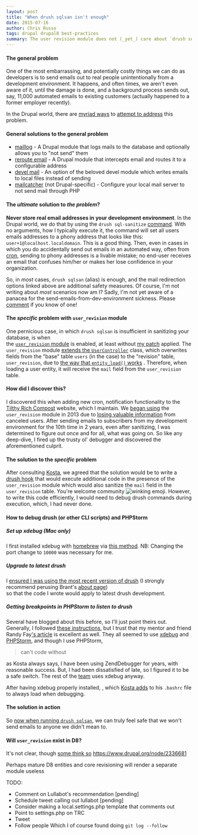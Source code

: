 ```yaml
---
layout: post
title: "When drush sqlsan isn't enough"
date: 2015-07-16
author: Chris Russo
tags: drupal drupal8 best-practices
summary: The user revision module does not (_yet_) care about `drush sqlsan`, and it should!
---
```


#### The general problem
One of the most embarrassing, and potentially costly things we can do as developers
is to send emails out to real people unintentionally from a development 
environment. It happens, and often times, we aren't even aware of it, until the damage
is done, and a background process sends out, say, 11,000 automated emails to
existing customers (actually happened to a former employer recently). 


 In the Drupal world, there are [myriad ways](https://github.com/chrisarusso/Tilthy-Rich-Compost-Website/commit/64a558e2)
  to [attempt to address](https://github.com/chrisarusso/Tilthy-Rich-Compost-Website/blob/master/scripts/sanitize.php) this problem. 
    
#### General solutions to the general problem
- [maillog](https://www.drupal.org/project/maillog) - A Drupal module that 
logs mails to the database and optionally allows you to "not send" them
- [reroute email](https://www.drupal.org/project/reroute_email) - A Drupal
module that intercepts email and routes it to a configurable address 
- [devel mail](https://api.drupal.org/api/devel/devel.mail.inc/7) - An 
option of the beloved devel module which writes emails to local files instead 
of sending
- [mailcatcher](http://mailcatcher.me/) (not Drupal-specific) - Configure your local mail server to not
 send mail through PHP

#### The _ultimate_ solution to _the problem_?
**Never store real email addresses in your development environment**. In the Drupal world, 
we do that by using the `drush sql-sanitize` 
 [command](http://drushcommands.com/drush-6x/sql/sql-sanitize). With no arguments,
  how I typically execute it, the command will set all users emails
  addresses to a phony address that looks like this: `user+1@localhost.localdomain`. 
  This is a good thing. Then, even in cases in which you do accidentally send out emails 
  in an automated way, often from [cron](https://www.drupal.org/cron), sending to phony addresses
  is a livable mistake; no end-user receives an email that confuses
  him/her or makes her lose confidence in your organization.
  
  So, in _most_ cases, `drush sqlsan` (alias) is enough, and the mail redirection
  options linked above are additional safety measures. Of course, I'm not
   writing about _most_ scenarios now am I? 
  Sadly, I'm not yet aware of a panacea for the send-emails-from-dev-environment
  sickness. Please [comment](#comment-form) if you know of one!
  
#### The _specific_ problem with `user_revision` module
One pernicious case, in which `drush sqlsan` is insufficient in sanitizing your 
database, is when  
  the [`user_revision` module](https://www.drupal.org/project/user_revision)
   is enabled, at least without [my patch](https://www.drupal.org/node/2534638) applied. The 
  `user_revision` module 
  [extends the `UserController`](http://cgit.drupalcode.org/user_revision/tree/user_revision.module?id=cce42174aec453e6652da8738e397df20b6f2cd0#n164) 
  class, which overwrites fields from the "base" table
                   `users` (in the case) to the "revision" table, `user_revision`, due to
    [the way that `entity_load()` works](http://cgit.drupalcode.org/drupal/tree/includes/entity.inc?h=7.x#n306) 
     . Therefore, when loading a user entity, it will receive the `mail` field 
     from the `user_revision` table.


#### How did I discover this?
 I discovered this when adding new cron, notification functionality to the 
 [Tilthy Rich Compost](http://tilthyrichcompost.com) website, which I maintain. 
 We [began using](https://github.com/chrisarusso/Tilthy-Rich-Compost-Website/commit/fccc3f7387616510d512d3700639c5de3a560a1e) the `user_revision` 
 module in 2013 due to [losing valuable information](https://github.com/chrisarusso/Tilthy-Rich-Compost-Website/issues/29
) from canceled users. After sending emails to subscribers from my development
 environment for the 10th time in 2 years, even after sanitizing,
 I was determined to figure out once and for all, 
what was going on. So like any deep-dive, I fired up the trusty ol' debugger and 
 discovered the
aforementioned culprit. 

#### The solution to the _specific_ problem
After consulting [Kosta](/team/kosta-harlan/), we agreed 
that the solution would be to write a [drush hook](https://www.drupal.org/node/2534638) 
that would execute additional
code in the presence of the `user_revision` module which would also sanitize
the `mail` field in the `user_revision` table. You're welcome community 
<img src="http://www.emoji-cheat-sheet.com/graphics/emojis/wink.png" alt="winking emoji" class="emoji">. 
However, to write this code efficiently, I would need to debug drush commands
during execution, which, I had never done.

#### How to debug drush (or other CLI scripts) and PHPStorm  
    
##### Set up xdebug (Mac only)    
   I first installed xdebug with [homebrew](http://brew.sh/) via 
   [this method](http://antistatique.net/en/we/blog/2013/09/17/debugging-with-xdebug-and-phpstorm-on-macos-x).
   NB: Changing the port change to `10000` was necessary for me.
   
##### Upgrade to latest drush
I [ensured I was using the most recent version of drush](http://whaaat.com/installing-drush-8-using-composer) 
(I strongly recommend perusing Brant's [about page](http://whaaat.com/about))   
   so that the code I wrote would apply to latest drush development.

##### Getting breakpoints in PHPStorm to listen to drush

 Several have blogged about this before, so I'll just point theirs out. Generally,
 I followed 
 [these instructions](https://www.deeson.co.uk/labs/debugging-drupal-drush-real-time-phpstorm-and-xdebug),
 but I trust that my mentor and friend Randy Fay['s article](http://randyfay.com/content/remote-command-line-debugging-phpstorm-phpdrupal-including-drush)
 is excellent as well.
  They all
  seemed to use [xdebug](http://xdebug.org/) and [PHPStorm](https://www.jetbrains.com/phpstorm/),
  and though I use PHPStorm, 
  
>can't code without
 
  as Kosta always says,
  I have been using ZendDebugger for years, with reasonable success.
    But, I had been dissatisfied of late, so I figured it to be a safe switch. The rest of 
    the [team](/team) uses xdebug anyway.
    
 After having xdebug properly installed, 
, which [Kosta adds](https://github.com/kostajh/dotfiles/blob/master/.bashrc#L85) 
to his `.bashrc` file to always load when debugging.
  
  
#### The solution in action
  
  So [now when running `drush sqlsan`](https://github.com/chrisarusso/Tilthy-Rich-Compost-Website/commit/cf8f04f65b9f782ebaaf84d4348043f5aeec8409), 
  we can truly feel safe that we won't send emails to anyone we didn't mean to.

#### Will `user_revision` exist in D8?
It's not clear, though [some think so](https://www.drupal.org/sandbox/devpreview/2444961)
https://www.drupal.org/node/2336681

Perhaps mature D8 entities and core revisioning will render a separate module useless


TODO:
- Comment on Lullabot's recommendation [pending]
- Schedule tweet calling out lullabot [pending]
- Consider making a local.settings.php template that comments out 
- Point to settings.php on TRC
- Tweet
- Follow people
 Which I of course found doing `git log --follow` 




